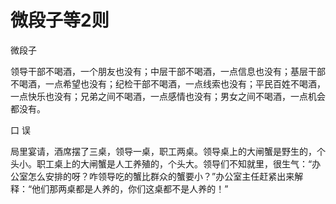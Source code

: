 # 微段子等2则

微段子 

领导干部不喝酒，一个朋友也没有；中层干部不喝酒，一点信息也没有；基层干部不喝酒，一点希望也没有；纪检干部不喝酒，一点线索也没有；平民百姓不喝酒，一点快乐也没有；兄弟之间不喝酒，一点感情也没有；男女之间不喝酒，一点机会都没有。 

口 误 

局里宴请，酒席摆了三桌，领导一桌，职工两桌。领导桌上的大闸蟹是野生的，个头小。职工桌上的大闸蟹是人工养殖的，个头大。领导们不知就里，很生气：“办公室怎么安排的呀？咋领导吃的蟹比群众的蟹要小？”办公室主任赶紧出来解释：“他们那两桌都是人养的，你们这桌都不是人养的！”
